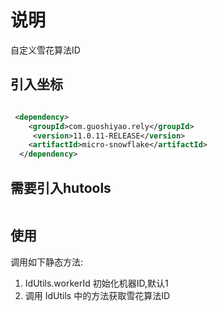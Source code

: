 # 说明

自定义雪花算法ID

## 引入坐标
```xml

 <dependency>
    <groupId>com.guoshiyao.rely</groupId>
     <version>11.0.11-RELEASE</version>
    <artifactId>micro-snowflake</artifactId>
  </dependency>

```
     
     
     
## 需要引入hutools

```xml


```


## 使用

调用如下静态方法:

1. IdUtils.workerId 初始化机器ID,默认1
2. 调用 IdUtils 中的方法获取雪花算法ID